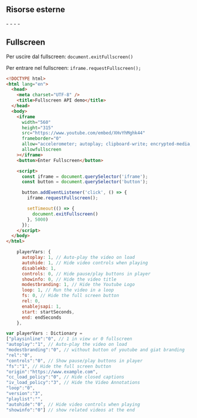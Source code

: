 

## Risorse esterne

-[](https://developers.google.com/youtube/android/player/reference/com/google/android/youtube/player/YouTubePlayer.html#setFullscreen(boolean))
-[](https://developers.google.com/youtube/android/player/reference/com/google/android/youtube/player/YouTubePlayer.OnFullscreenListener)
-[](https://stackoverflow.com/questions/30963676/embedded-youtube-player-doesnt-exit-from-full-screen)
-[](https://www.sitepoint.com/community/t/how-do-i-automatically-leave-full-screen-on-youtube-videos/358132/2)



## Fullscreen

Per uscire dal fullscreen: `document.exitFullscreen()`

Per entrare nel fullscreen: `iframe.requestFullscreen();`

```html
<!DOCTYPE html>
<html lang="en">
  <head>
    <meta charset="UTF-8" />
    <title>Fullscreen API demo</title>
  </head>
  <body>
    <iframe
      width="560"
      height="315"
      src="https://www.youtube.com/embed/XHvYhMghk44"
      frameborder="0"
      allow="accelerometer; autoplay; clipboard-write; encrypted-media; gyroscope; picture-in-picture"
      allowfullscreen
    ></iframe>
    <button>Enter Fullscreen</button>

    <script>
      const iframe = document.querySelector('iframe');
      const button = document.querySelector('button');

      button.addEventListener('click', () => {
        iframe.requestFullscreen();

        setTimeout(() => {
          document.exitFullscreen()
        }, 5000)
      });
    </script>
  </body>
</html>
```




```js
    playerVars: {
      autoplay: 1, // Auto-play the video on load
      autohide: 1, // Hide video controls when playing
      disablekb: 1,
      controls: 0, // Hide pause/play buttons in player
      showinfo: 0, // Hide the video title
      modestbranding: 1, // Hide the Youtube Logo
      loop: 1, // Run the video in a loop
      fs: 0, // Hide the full screen button
      rel: 0,
      enablejsapi: 1,
      start: startSeconds,
      end: endSeconds
    },

var playerVars : Dictionary =
["playsinline":"0", // 1 in view or 0 fullscreen
"autoplay":"1", // Auto-play the video on load
"modestbranding":"0", // without button of youtube and giat branding
"rel":"0",
"controls":"0", // Show pause/play buttons in player
"fs":"1", // Hide the full screen button
"origin":"https://www.example.com",
"cc_load_policy":"0", // Hide closed captions
"iv_load_policy":"3", // Hide the Video Annotations
"loop":"0",
"version":"3",
"playlist":"",
"autohide":"0", // Hide video controls when playing
"showinfo":"0"] // show related videos at the end
```
